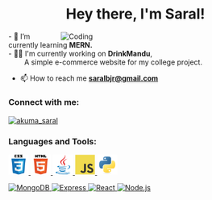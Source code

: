 
<h1 align="center">Hey there, I'm Saral!</h1>
<img align="right" alt="Coding" width="400" src="https://gifdb.com/images/high/coding-skills-loading-dk68v8z0hevjpuiv.gif">
- 🌱 I’m currently learning <b>MERN.</b> <br>
- 👩‍💻 I'm currently working on <b>DrinkMandu</b>, <br> &nbsp;&nbsp;&nbsp;&nbsp;&nbsp;&nbsp;&nbsp; A simple e-commerce 
       website for my college project.
       

<!-- - 👨‍💻 My Portfolio [saralb.com.np](https://saralb.com.np) -->

- 📫 How to reach me **saralbjr@gmail.com**

<h3 align="left">Connect with me:</h3>
<p align="left">
<a href="https://instagram.com/akuma_saral" target="blank"><img align="center" src="https://raw.githubusercontent.com/rahuldkjain/github-profile-readme-generator/master/src/images/icons/Social/instagram.svg" alt="akuma_saral" height="30" width="40" /></a>
</p>

<h3 align="left">Languages and Tools:</h3>
<p align="left">
</a> <a href="https://www.w3schools.com/css/" target="_blank" rel="noreferrer">
       <img src="https://raw.githubusercontent.com/devicons/devicon/master/icons/css3/css3-original-wordmark.svg" alt="css3" width="40" height="40"/> 
</a>
<a href="https://www.w3.org/html/" target="_blank" rel="noreferrer"> 
       <img src="https://raw.githubusercontent.com/devicons/devicon/master/icons/html5/html5-original-wordmark.svg" alt="html5" width="40" height="40"/> </a>
       <a href="https://www.java.com" target="_blank" rel="noreferrer"> 
              <img src="https://raw.githubusercontent.com/devicons/devicon/master/icons/java/java-original.svg" alt="java" width="40" height="40"/> </a>
              <a href="https://developer.mozilla.org/en-US/docs/Web/JavaScript" target="_blank" rel="noreferrer"> 
                     <img src="https://raw.githubusercontent.com/devicons/devicon/master/icons/javascript/javascript-original.svg" alt="javascript" width="40" height="40"/> </a> 
                     <a href="https://www.python.org" target="_blank" rel="noreferrer"> 
                            <img src="https://raw.githubusercontent.com/devicons/devicon/master/icons/python/python-original.svg" alt="python" width="40" height="40"/> </a> 
                            </p>
                            <a href="https://www.mongodb.com/" target="_blank" rel="noopener noreferrer">
  <img src="https://www.pngall.com/wp-content/uploads/13/Mongodb-PNG-Image-HD.png" alt="MongoDB" width="40" height="40">
</a>
<a href="https://expressjs.com/" target="_blank" rel="noopener noreferrer">
  <img src="https://w7.pngwing.com/pngs/925/447/png-transparent-express-js-node-js-javascript-mongodb-node-js-text-trademark-logo.png" alt="Express" width="40" height="40">
</a>
<a href="https://reactjs.org/" target="_blank" rel="noopener noreferrer">
  <img src="https://cdn.iconscout.com/icon/free/png-256/free-react-1-282599.png?f=webp" alt="React" width="40" height="40">
</a>
<a href="https://nodejs.org/" target="_blank" rel="noopener noreferrer">
  <img src="https://cdn-icons-png.flaticon.com/512/5968/5968322.png" alt="Node.js" width="40" height="40">
</a>



